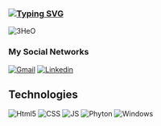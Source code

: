 ### <a href="https://git.io/typing-svg"><img src="https://readme-typing-svg.demolab.com?font=Fira+Code&pause=1000&color=4BF736&center=falso&vCenter=falso&repeat=verdadeiro&random=falso&width=435&lines=Welcome+to+my+profile!;Bem+vindo(a)+ao+meu+perfil!" alt="Typing SVG" /></a>

![3HeO](https://github.com/crxtn/crxtn/assets/141663844/398e683c-538e-4765-a0a0-4b2508e089b9)

<div align="center">

</div>

### My Social Networks 

[![Gmail](https://img.shields.io/badge/Gmail-D14836?style=for-the-badge&logo=gmail&logoColor=white)](cris.hoefling@gmail.com)
[![Linkedin](https://img.shields.io/badge/LinkedIn-0077B5?style=for-the-badge&logo=linkedin&logoColor=white)](https://www.linkedin.com/in/cristhian-cassol-a91148194/)

## Technologies
![Html5](https://img.shields.io/badge/HTML5-E34F26?style=for-the-badge&logo=html5&logoColor=white)
![CSS](https://img.shields.io/badge/CSS3-1572B6?style=for-the-badge&logo=css3&logoColor=white)
![JS](https://img.shields.io/badge/JavaScript-F7DF1E?style=for-the-badge&logo=javascript&logoColor=black)
![Phyton](https://img.shields.io/badge/Python-3776AB?style=for-the-badge&logo=python&logoColor=white)
![Windows](https://img.shields.io/badge/Microsoft-666666?style=for-the-badge&logo=microsoft&logoColor=white)
